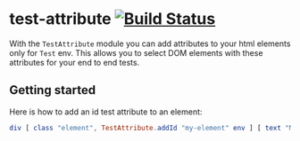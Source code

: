 # test-attribute [![Build Status](https://travis-ci.org/calions-app/test-attribute.svg?branch=master)](https://travis-ci.org/calions-app/test-attribute)

With the `TestAttribute` module you can add attributes to your html elements only for `Test` env.
This allows you to select DOM elements with these attributes for your end to end tests.

## Getting started

Here is how to add an id test attribute to an element:

```elm
div [ class "element", TestAttribute.addId "my-element" env ] [ text "My element" ]
```
